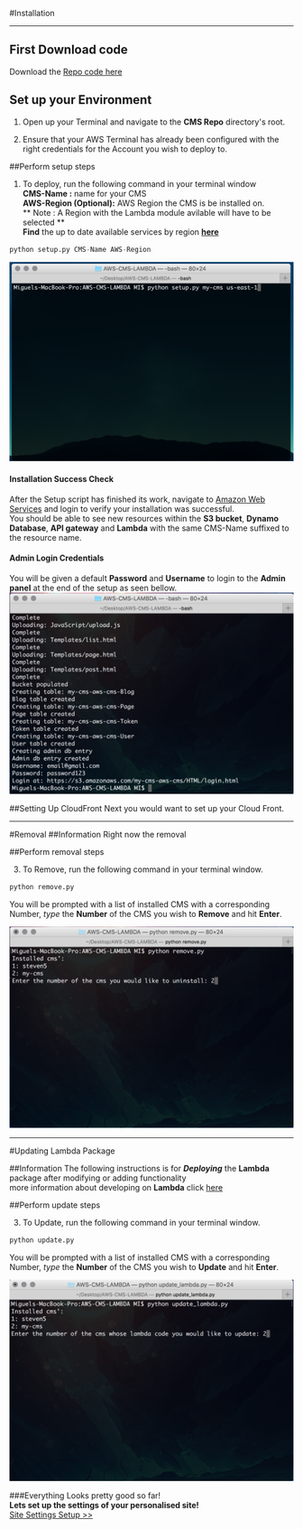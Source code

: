 #Installation
<hr>

## First Download code
Download the [Repo code here](https://github.com/Kitsui/AWS-CMS-LAMBDA)

## Set up your Environment
1. Open up your Terminal and navigate to the **CMS Repo** directory's root.

2. Ensure that your AWS Terminal has already been configured with the right credentials for the Account you wish to deploy to.

##Perform setup steps

1. To deploy, run the following command in your terminal window  
**CMS-Name :** name for your CMS  
**AWS-Region (Optional):** AWS Region the CMS is be installed on.  
** Note : A Region with the Lambda module avilable will have to be selected **   
**Find** the up to date available services by region [**here**](https://aws.amazon.com/about-aws/global-infrastructure/regional-product-services/) 
```Python
python setup.py CMS-Name AWS-Region
```
![Setup](../img/setup-command-screen.png)
#### Installation Success Check
After the Setup script has finished its work, navigate to [Amazon Web Services](aws.amazon.com) and login to verify your installation was successful.  
You should be able to see new resources within the **S3 bucket**, **Dynamo Database**, **API gateway** and **Lambda** with the same CMS-Name suffixed to the resource name.
#### Admin Login Credentials
You will be given a default **Password** and **Username** to login to the **Admin panel** at the end of the setup as seen bellow.
![Finished Setup](../img/finished-setup.png)

##Setting Up CloudFront
Next you would want to set up your Cloud Front.
<br />
<hr>

#Removal
##Information
Right now the removal 

##Perform removal steps

3. To Remove, run the following command in your terminal window.

```Python
python remove.py
```
You will be prompted with a list of installed CMS with a corresponding Number, _type_ the **Number** of the CMS you wish to **Remove** and hit **Enter**.

![Remove](../img/remove.png)
<br />
<hr>

#Updating Lambda Package

##Information
The following instructions is for **_Deploying_** the **Lambda** package after modifying or adding functionality  
more information about developing on **Lambda** click [here](https://github.com/Kitsui/AWS-CMS-LAMBDA)

##Perform update steps

3. To Update, run the following command in your terminal window.

```Python
python update.py
```
You will be prompted with a list of installed CMS with a corresponding Number, _type_ the **Number** of the CMS you wish to **Update** and hit **Enter**.

![Update](../img/update.png)  

###Everything Looks pretty good so far!  
**Lets set up the settings of your personalised site!**  
[Site Settings Setup >>](site-settings.md)